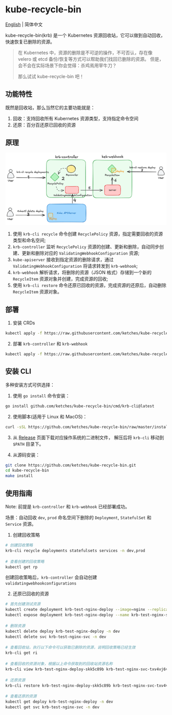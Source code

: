 # kube-recycle-bin

[English](README.md) | 简体中文

kube-recycle-bin(krb) 是一个 Kubernetes 资源回收站，它可以做到自动回收，快速恢复已删除的资源。

> 在 Kubernetes 中，资源的删除是不可逆的操作，不可否认，存在像 velero 或 etcd 备份/恢复等方式可以帮助我们找回已删除的资源。
> 但是，会不会在实际场景下你会觉得：杀鸡焉用宰牛刀？
>
> 那么试试 kube-recycle-bin 吧！

## 功能特性

既然是回收站，那么当然它的主要功能就是：

1. 回收：支持回收所有 Kubernetes 资源类型，支持指定命令空间
2. 还原：百分百还原已回收的资源

## 原理

![principle.png](docs/images/principle.png)

1. 使用 `krb-cli recycle` 命令创建 `RecyclePolicy` 资源，指定需要回收的资源类型和命名空间;
2. `krb-controller` 监听 `RecyclePolicy` 资源的创建、更新和删除，自动同步创建、更新和删除对应的 `ValidatingWebhookConfiguration` 资源;
3. `kube-apiserver` 接收到指定资源的删除请求，通过 `ValidatingWebhookConfiguration` 将请求转发到 `krb-webhook`;
4. `krb-webhook` 解析请求，将删除的资源（JSON 格式）存储到一个新的 `RecycleItem` 资源对象并创建，完成资源的回收;
5. 使用 `krb-cli restore` 命令还原已回收的资源，完成资源的还原后，自动删除 `RecycleItem` 资源对象。

## 部署

1. 安装 CRDs

```bash
kubectl apply -f https://raw.githubusercontent.com/ketches/kube-recycle-bin/master/manifests/crds.yaml   
```

2. 部署 `krb-controller` 和 `krb-webhook`

```bash
kubectl apply -f https://raw.githubusercontent.com/ketches/kube-recycle-bin/master/manifests/deploy.yaml    
```

## 安装 CLI

多种安装方式可供选择：

1. 使用 `go install` 命令安装：

```bash
go install github.com/ketches/kube-recycle-bin/cmd/krb-cli@latest
```

2. 使用脚本(适用于 Linux 和 MacOS)：

```bash
curl -sSL https://github.com/ketches/kube-recycle-bin/raw/master/install_cli.sh | sh
```

3. 从 [Release](https://github.com/ketches/kube-recycle-bin/releases) 页面下载对应操作系统的二进制文件，
   解压后将 `krb-cli` 移动到 `$PATH` 目录下。

4. 从源码安装：

```bash
git clone https://github.com/ketches/kube-recycle-bin.git
cd kube-recycle-bin
make install
```

## 使用指南

Note: 前提是 `krb-controller` 和 `krb-webhook` 已经部署成功。

场景：自动回收 `dev`, `prod` 命名空间下删除的 `Deployment`, `StatefulSet` 和 `Service` 资源。

1. 创建回收策略

```bash
# 创建回收策略
krb-cli recycle deployments statefulsets services -n dev,prod

# 查看创建的回收策略
kubectl get rp
```

创建回收策略后，`krb-controller` 会自动创建 `validatingwebhookconfigurations`

2. 还原已回收的资源

```bash
# 首先创建测试资源
kubectl create deployment krb-test-nginx-deploy --image=nginx --replicas=0 -n dev
kubectl expose deployment krb-test-nginx-deploy --name krb-test-nginx-svc --port=80 --target-port=80 -n dev

# 删除资源
kubectl delete deploy krb-test-nginx-deploy -n dev
kubectl delete svc krb-test-nginx-svc -n dev

# 查看回收站，执行以下命令可以获取已删除的资源，说明回收策略已经生效
krb-cli get ri

# 查看回收的资源对象，根据以上命令获取到的回收站资源名称
krb-cli view krb-test-nginx-deploy-skk5c89b krb-test-nginx-svc-txv4vj6v

# 还原资源
krb-cli restore krb-test-nginx-deploy-skk5c89b krb-test-nginx-svc-txv4vj6v

# 查看还原的资源
kubectl get deploy krb-test-nginx-deploy -n dev
kubectl get svc krb-test-nginx-svc -n dev
```
